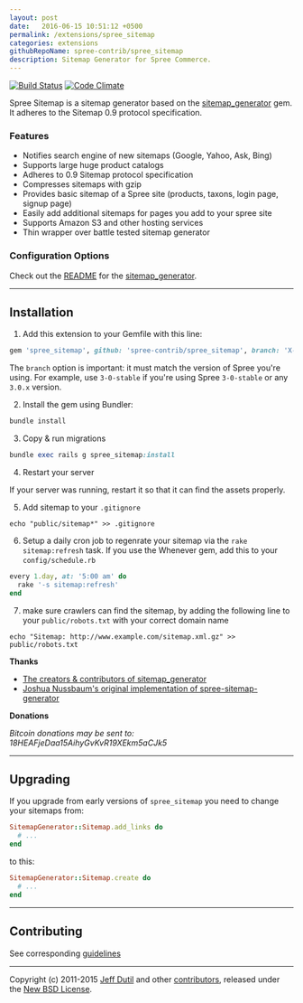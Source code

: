 ```yaml
---
layout: post
date:   2016-06-15 10:51:12 +0500
permalink: /extensions/spree_sitemap
categories: extensions
githubRepoName: spree-contrib/spree_sitemap
description: Sitemap Generator for Spree Commerce.
---
```

[![Build Status](https://travis-ci.org/spree-contrib/spree_sitemap.svg?branch=master)](https://travis-ci.org/spree-contrib/spree_sitemap)
[![Code Climate](https://codeclimate.com/github/spree-contrib/spree_sitemap/badges/gpa.svg)](https://codeclimate.com/github/spree-contrib/spree_sitemap)

Spree Sitemap is a sitemap generator based on the [sitemap_generator][1] gem. It adheres to the Sitemap 0.9 protocol specification.

### Features

- Notifies search engine of new sitemaps (Google, Yahoo, Ask, Bing)
- Supports large huge product catalogs
- Adheres to 0.9 Sitemap protocol specification
- Compresses sitemaps with gzip
- Provides basic sitemap of a Spree site (products, taxons, login page, signup page)
- Easily add additional sitemaps for pages you add to your spree site
- Supports Amazon S3 and other hosting services
- Thin wrapper over battle tested sitemap generator

### Configuration Options

Check out the [README][1] for the [sitemap_generator][1].

---

## Installation

1. Add this extension to your Gemfile with this line:
  ```ruby
  gem 'spree_sitemap', github: 'spree-contrib/spree_sitemap', branch: 'X-X-stable'
  ```

  The `branch` option is important: it must match the version of Spree you're using.
  For example, use `3-0-stable` if you're using Spree `3-0-stable` or any `3.0.x` version.

2. Install the gem using Bundler:
  ```ruby
  bundle install
  ```

3. Copy & run migrations
  ```ruby
  bundle exec rails g spree_sitemap:install
  ```

4. Restart your server

  If your server was running, restart it so that it can find the assets properly.

5. Add sitemap to your `.gitignore`

  `echo "public/sitemap*" >> .gitignore`

6. Setup a daily cron job to regenrate your sitemap via the `rake sitemap:refresh` task. If you use the Whenever gem, add this to your `config/schedule.rb`

  ```ruby
  every 1.day, at: '5:00 am' do
    rake '-s sitemap:refresh'
  end
  ```  

7. make sure crawlers can find the sitemap, by adding the following line to your `public/robots.txt` with your correct domain name

  `echo "Sitemap: http://www.example.com/sitemap.xml.gz" >> public/robots.txt`


**Thanks**

- [The creators & contributors of sitemap_generator](http://github.com/kjvarga/sitemap_generator/contributors)
- [Joshua Nussbaum's original implementation of spree-sitemap-generator](https://github.com/joshnuss/spree-sitemap-generator)

**Donations**

_Bitcoin donations may be sent to: 18HEAFjeDaa15AihyGvKvR19XEkm5aCJk5_

---

## Upgrading

If you upgrade from early versions of `spree_sitemap` you need to change your sitemaps from:
```ruby
SitemapGenerator::Sitemap.add_links do
  # ...
end
```

to this:
```ruby
SitemapGenerator::Sitemap.create do
  # ...
end
```

---

## Contributing

See corresponding [guidelines][2]

---

Copyright (c) 2011-2015 [Jeff Dutil][5] and other [contributors][6], released under the [New BSD License][4].

[1]: http://github.com/kjvarga/sitemap_generator
[2]: https://github.com/spree-contrib/spree_i18n/blob/master/CONTRIBUTING.md
[4]: https://github.com/spree-contrib/spree_sitemap/blob/master/LICENSE.md
[5]: https://github.com/jdutil
[6]: https://github.com/spree-contrib/spree_sitemap/graphs/contributors
